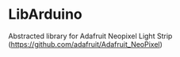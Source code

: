 # LibArduino
Abstracted library for Adafruit Neopixel Light Strip (https://github.com/adafruit/Adafruit_NeoPixel)

